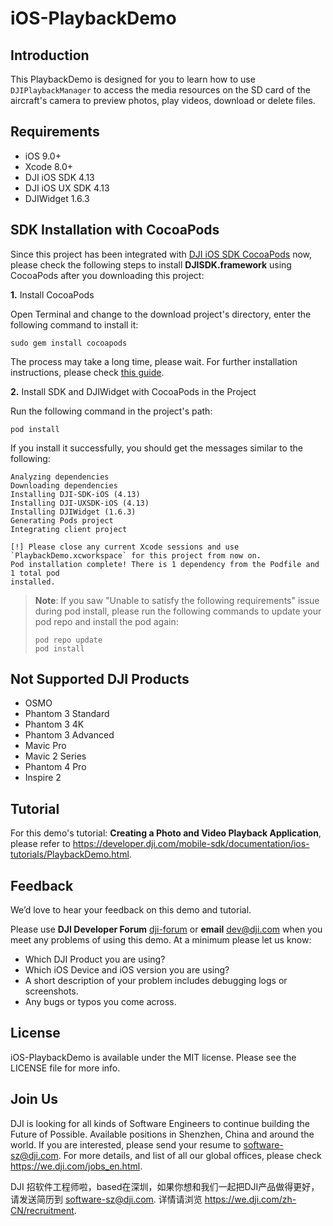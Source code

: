# iOS-PlaybackDemo

## Introduction

This PlaybackDemo is designed for you to learn how to use `DJIPlaybackManager` to access the media resources on the SD card of the aircraft's camera to preview photos, play videos, download or delete files.

## Requirements

 - iOS 9.0+
 - Xcode 8.0+
 - DJI iOS SDK 4.13
 - DJI iOS UX SDK 4.13
 - DJIWidget 1.6.3

## SDK Installation with CocoaPods

Since this project has been integrated with [DJI iOS SDK CocoaPods](https://cocoapods.org/pods/DJI-SDK-iOS) now, please check the following steps to install **DJISDK.framework** using CocoaPods after you downloading this project:

**1.** Install CocoaPods

Open Terminal and change to the download project's directory, enter the following command to install it:

~~~
sudo gem install cocoapods
~~~

The process may take a long time, please wait. For further installation instructions, please check [this guide](https://guides.cocoapods.org/using/getting-started.html#getting-started).

**2.** Install SDK and DJIWidget with CocoaPods in the Project

Run the following command in the project's path:

~~~
pod install
~~~

If you install it successfully, you should get the messages similar to the following:

~~~
Analyzing dependencies
Downloading dependencies
Installing DJI-SDK-iOS (4.13)
Installing DJI-UXSDK-iOS (4.13)
Installing DJIWidget (1.6.3)
Generating Pods project
Integrating client project

[!] Please close any current Xcode sessions and use `PlaybackDemo.xcworkspace` for this project from now on.
Pod installation complete! There is 1 dependency from the Podfile and 1 total pod
installed.
~~~

> **Note**: If you saw "Unable to satisfy the following requirements" issue during pod install, please run the following commands to update your pod repo and install the pod again:
>
> ~~~
> pod repo update
> pod install
> ~~~

## Not Supported DJI Products

 - OSMO
 - Phantom 3 Standard
 - Phantom 3 4K
 - Phantom 3 Advanced
 - Mavic Pro
 - Mavic 2 Series
 - Phantom 4 Pro
 - Inspire 2

## Tutorial

For this demo's tutorial: **Creating a Photo and Video Playback Application**, please refer to <https://developer.dji.com/mobile-sdk/documentation/ios-tutorials/PlaybackDemo.html>.

## Feedback

We’d love to hear your feedback on this demo and tutorial.

Please use **DJI Developer Forum** [dji-forum](https://forum.dji.com/forum-139-1.html?from=developer) or **email** [dev@dji.com](dev@dji.com) when you meet any problems of using this demo. At a minimum please let us know:

* Which DJI Product you are using?
* Which iOS Device and iOS version you are using?
* A short description of your problem includes debugging logs or screenshots.
* Any bugs or typos you come across.

## License

iOS-PlaybackDemo is available under the MIT license. Please see the LICENSE file for more info.


## Join Us

DJI is looking for all kinds of Software Engineers to continue building the Future of Possible. Available positions in Shenzhen, China and around the world. If you are interested, please send your resume to <software-sz@dji.com>. For more details, and list of all our global offices, please check <https://we.dji.com/jobs_en.html>.

DJI 招软件工程师啦，based在深圳，如果你想和我们一起把DJI产品做得更好，请发送简历到 <software-sz@dji.com>.  详情请浏览 <https://we.dji.com/zh-CN/recruitment>.
